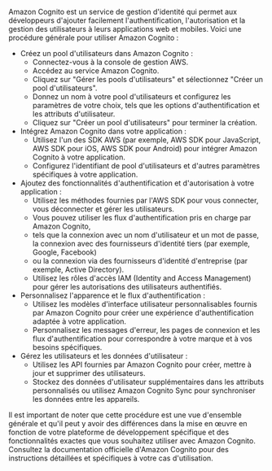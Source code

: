 Amazon Cognito est un service de gestion d'identité qui permet aux développeurs d'ajouter facilement l'authentification, 
l'autorisation et la gestion des utilisateurs à leurs applications web et mobiles. 
Voici une procédure générale pour utiliser Amazon Cognito :

- Créez un pool d'utilisateurs dans Amazon Cognito :
  - Connectez-vous à la console de gestion AWS.
  - Accédez au service Amazon Cognito.
  - Cliquez sur "Gérer les pools d'utilisateurs" et sélectionnez "Créer un pool d'utilisateurs".
  - Donnez un nom à votre pool d'utilisateurs et configurez les paramètres de votre choix, tels que les options d'authentification et les attributs d'utilisateur.
  - Cliquez sur "Créer un pool d'utilisateurs" pour terminer la création.
- Intégrez Amazon Cognito dans votre application :
  - Utilisez l'un des SDK AWS (par exemple, AWS SDK pour JavaScript, AWS SDK pour iOS, AWS SDK pour Android) pour intégrer Amazon Cognito à votre application.
  - Configurez l'identifiant de pool d'utilisateurs et d'autres paramètres spécifiques à votre application.
- Ajoutez des fonctionnalités d'authentification et d'autorisation à votre application :
  - Utilisez les méthodes fournies par l'AWS SDK pour vous connecter, vous déconnecter et gérer les utilisateurs.
  - Vous pouvez utiliser les flux d'authentification pris en charge par Amazon Cognito,
  - tels que la connexion avec un nom d'utilisateur et un mot de passe, la connexion avec des fournisseurs d'identité tiers (par exemple, Google, Facebook)
  - ou la connexion via des fournisseurs d'identité d'entreprise (par exemple, Active Directory).
  - Utilisez les rôles d'accès IAM (Identity and Access Management) pour gérer les autorisations des utilisateurs authentifiés.
- Personnalisez l'apparence et le flux d'authentification :
  - Utilisez les modèles d'interface utilisateur personnalisables fournis par Amazon Cognito pour créer une expérience d'authentification adaptée à votre application.
  - Personnalisez les messages d'erreur, les pages de connexion et les flux d'authentification pour correspondre à votre marque et à vos besoins spécifiques.
- Gérez les utilisateurs et les données d'utilisateur :
  - Utilisez les API fournies par Amazon Cognito pour créer, mettre à jour et supprimer des utilisateurs.
  - Stockez des données d'utilisateur supplémentaires dans les attributs personnalisés ou utilisez Amazon Cognito Sync pour synchroniser les données entre les appareils.
    
Il est important de noter que cette procédure est une vue d'ensemble générale et qu'il peut y avoir des différences dans la mise en œuvre en fonction 
de votre plateforme de développement spécifique et des fonctionnalités exactes que vous souhaitez utiliser avec Amazon Cognito. 
Consultez la documentation officielle d'Amazon Cognito pour des instructions détaillées et spécifiques à votre cas d'utilisation.
